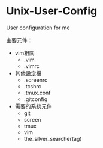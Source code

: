 # Unix-User-Config
User configuration for me

主要元件：
- vim相關
  - .vim
  - .vimrc
- 其他設定檔
  - .screenrc
  - .tcshrc
  - .tmux.conf
  - .gitconfig
- 需要的系統元件
  - git
  - screen
  - tmux
  - vim
  - the_silver_searcher(ag)

